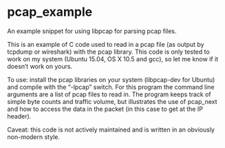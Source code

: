 # pcap_example
An example snippet for using libpcap for parsing pcap files.

This is an example of C code used to read in a pcap file (as output by tcpdump or wireshark) with
the pcap library.   This code is only tested to work on my system (Ubuntu 15.04, OS X 10.5 and gcc),
so let me know if it doesn’t work on yours.

To use: install the pcap libraries on your system (libpcap-dev for Ubuntu) and compile with the
“-lpcap” switch.  For this program the command line arguments are a list of pcap files to read in.
The program keeps track of simple byte counts and traffic volume, but illustrates the use of
pcap_next and how to access the data in the packet (in this case to get at the IP header).

Caveat: this code is not actively maintained and is written in an obviously non-modern style.
